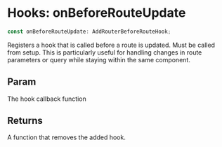 # Hooks: onBeforeRouteUpdate

```ts
const onBeforeRouteUpdate: AddRouterBeforeRouteHook;
```

Registers a hook that is called before a route is updated. Must be called from setup.
This is particularly useful for handling changes in route parameters or query while staying within the same component.

## Param

The hook callback function

## Returns

A function that removes the added hook.
